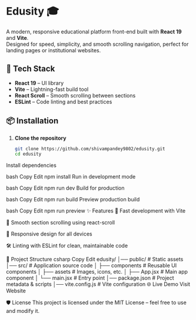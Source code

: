 # Edusity 🎓

A modern, responsive educational platform front-end built with **React 19** and **Vite**.  
Designed for speed, simplicity, and smooth scrolling navigation, perfect for landing pages or institutional websites.

## 🚀 Tech Stack

- **React 19** – UI library
- **Vite** – Lightning-fast build tool
- **React Scroll** – Smooth scrolling between sections
- **ESLint** – Code linting and best practices

## 📦 Installation

1. **Clone the repository**
   ```bash
   git clone https://github.com/shivampandey9802/edusity.git
   cd edusity

Install dependencies

bash
Copy
Edit
npm install
Run in development mode

bash
Copy
Edit
npm run dev
Build for production

bash
Copy
Edit
npm run build
Preview production build

bash
Copy
Edit
npm run preview
✨ Features
🎯 Fast development with Vite

🔄 Smooth section scrolling using react-scroll

📱 Responsive design for all devices

🛠 Linting with ESLint for clean, maintainable code

📂 Project Structure
csharp
Copy
Edit
edusity/
│── public/        # Static assets
│── src/           # Application source code
│   ├── components # Reusable UI components
│   ├── assets     # Images, icons, etc.
│   ├── App.jsx    # Main app component
│   └── main.jsx   # Entry point
│── package.json   # Project metadata & scripts
│── vite.config.js # Vite configuration
🌐 Live Demo
Visit Website

🛡 License
This project is licensed under the MIT License – feel free to use and modify it.
